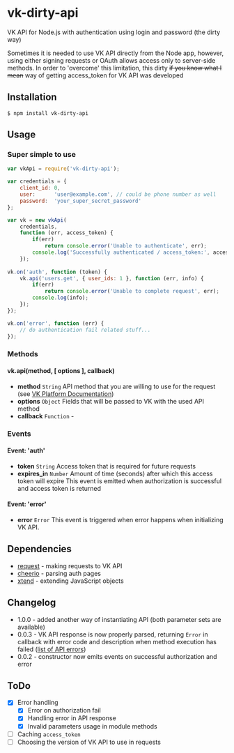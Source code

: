 # vk-dirty-api

VK API for Node.js with authentication using login and password (the dirty way)

Sometimes it is needed to use VK API directly from the Node app, however, using either signing requests or OAuth allows access only to server-side methods. In order to 'overcome' this limitation, this dirty ~~if you know what I mean~~ way of getting access_token for VK API was developed

## Installation
    $ npm install vk-dirty-api

## Usage

### Super simple to use
```javascript
var vkApi = require('vk-dirty-api');

var credentials = {
    client_id: 0,
    user:      'user@example.com', // could be phone number as well
    password:  'your_super_secret_password'
};

var vk = new vkApi(
    credentials,
    function (err, access_token) {
        if(err)
            return console.error('Unable to authenticate', err);
        console.log('Successfully authenticated / access_token:', access_token);
    });
    
vk.on('auth', function (token) {
    vk.api('users.get', { user_ids: 1 }, function (err, info) {
        if(err)
            return console.error('Unable to complete request', err);
        console.log(info);
    });
});

vk.on('error', function (err) {
    // do authentication fail related stuff... 
});
```

### Methods
#### vk.api(method, [ options ], callback)
- **method** `String` API method that you are willing to use for the request (see [VK Platform Documentation](https://vk.com/dev/method))
- **options** `Object` Fields that will be passed to VK with the used API method 
- **callback** `Function` -

### Events
#### Event: 'auth'
- **token** `String` Access token that is required for future requests
- **expires_in** `Number` Amount of time (seconds) after which this access token will expire
This event is emitted when authorization is successful and access token is returned   

#### Event: 'error'
- **error** `Error` 
This event is triggered when error happens when initializing VK API.

## Dependencies
- [request](https://www.npmjs.org/package/request) - making requests to VK API
- [cheerio](https://www.npmjs.org/package/cheerio) - parsing auth pages
- [xtend](https://www.npmjs.org/package/xtend) - extending JavaScript objects

## Changelog
- 1.0.0 - added another way of instantiating API (both parameter sets are available)
- 0.0.3 - VK API response is now properly parsed, returning `Error` in callback with error code and description when method execution has failed ([list of API errors](https://vk.com/dev/errors))
- 0.0.2 - constructor now emits events on successful authorization and error

## ToDo

- [x] Error handling
    - [x] Error on authorization fail
    - [x] Handling error in API response
    - [x] Invalid parameters usage in module methods
- [ ] Caching `access_token`
- [ ] Choosing the version of VK API to use in requests